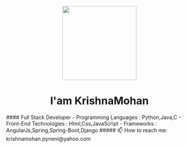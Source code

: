 <div align='center'>
 <img src="https://media.giphy.com/media/L61vTRWxdKA8KeMyS2/giphy.gif" width='200px'>
<h1> I'am KrishnaMohan </h1>
</div>
#### Full Stack Developer
<!-- ### Imagination is more Important than Knowledge :brain: -->
 - Programming Languages  : Python,Java,C
 - Front-End Technologies : Html,Css,JavaScript
 - Frameworks : AngularJs,Spring,Spring-Boot,Django
 ##### 📫 How to reach me: krishnamohan.pyneni@yahoo.com
<!--
**krishnamohan-code/krishnamohan-code** is a ✨ _special_ ✨ repository because its `README.md` (this file) appears on your GitHub profile.

Here are some ideas to get you started:

- 🔭 I’m currently working on ...
- 🌱 I’m currently learning ...
- 👯 I’m looking to collaborate on ...
- 🤔 I’m looking for help with ...
- 💬 Ask me about ...
- 📫 How to reach me: ...
- 😄 Pronouns: ...
- ⚡ Fun fact: ...
-->
